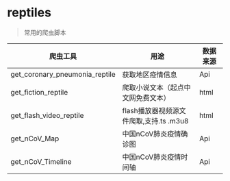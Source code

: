 # reptiles
>常用的爬虫脚本

爬虫工具 | 用途 | 数据来源 
---|---|---
get_coronary_pneumonia_reptile | 获取地区疫情信息 | Api
get_fiction_reptile | 爬取小说文本（起点中文网免费文本） | html
get_flash_video_reptile | flash播放器视频源文件爬取,支持.ts .m3u8 | html 
get_nCoV_Map | 中国nCoV肺炎疫情确诊图 | Api 
get_nCoV_Timeline | 中国nCoV肺炎疫情时间轴 | Api 